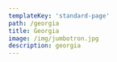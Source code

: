 ```yaml
---
templateKey: 'standard-page'
path: /georgia
title: Georgia
image: /img/jumbotron.jpg
description: georgia
---
```

